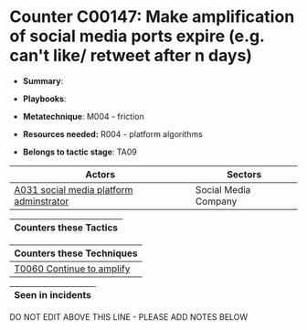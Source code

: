 # Counter C00147: Make amplification of social media ports expire (e.g. can't like/ retweet after n days)

* **Summary**: 

* **Playbooks**: 

* **Metatechnique**: M004 - friction

* **Resources needed:** R004 - platform algorithms

* **Belongs to tactic stage**: TA09


| Actors | Sectors |
| ------ | ------- |
| [A031 social media platform adminstrator](../actors/A031.md) | Social Media Company |



| Counters these Tactics |
| ---------------------- |



| Counters these Techniques |
| ------------------------- |
| [T0060 Continue to amplify](../techniques/T0060.md) |



| Seen in incidents |
| ----------------- |


DO NOT EDIT ABOVE THIS LINE - PLEASE ADD NOTES BELOW